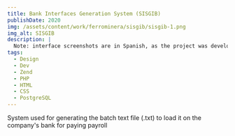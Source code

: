 ```yaml
---
title: Bank Interfaces Generation System (SISGIB)
publishDate: 2020
img: /assets/content/work/ferrominera/sisgib/sisgib-1.png
img_alt: SISGIB
description: |
  Note: interface screenshots are in Spanish, as the project was developed for a Spanish-speaking client
tags:
  - Design
  - Dev
  - Zend
  - PHP
  - HTML
  - CSS
  - PostgreSQL
---
```


System used for generating the batch text file (.txt) to load it on the company's bank for paying payroll
